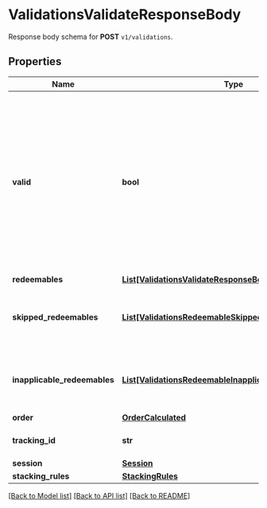 # ValidationsValidateResponseBody

Response body schema for **POST** `v1/validations`.

## Properties

Name | Type | Description | Notes
------------ | ------------- | ------------- | -------------
**valid** | **bool** | The result of the validation. It takes all of the redeemables into account and returns a &#x60;false&#x60; if at least one redeemable is inapplicable. Returns &#x60;true&#x60; if all redeemables are applicable. | [optional] 
**redeemables** | [**List[ValidationsValidateResponseBodyRedeemablesItem]**](ValidationsValidateResponseBodyRedeemablesItem.md) |  | [optional] 
**skipped_redeemables** | [**List[ValidationsRedeemableSkipped]**](ValidationsRedeemableSkipped.md) | Lists validation results of each skipped redeemable. | [optional] 
**inapplicable_redeemables** | [**List[ValidationsRedeemableInapplicable]**](ValidationsRedeemableInapplicable.md) | Lists validation results of each inapplicable redeemable. | [optional] 
**order** | [**OrderCalculated**](OrderCalculated.md) |  | [optional] 
**tracking_id** | **str** | Hashed customer source ID. | [optional] 
**session** | [**Session**](Session.md) |  | [optional] 
**stacking_rules** | [**StackingRules**](StackingRules.md) |  | 

[[Back to Model list]](../README.md#documentation-for-models) [[Back to API list]](../README.md#documentation-for-api-endpoints) [[Back to README]](../README.md)


